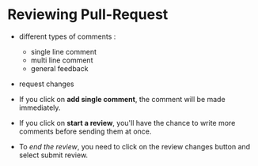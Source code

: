 # Reviewing Pull-Request 

- different types of comments :
	- single line comment 
	- multi line comment 
	- general feedback 
- request changes

- If you click on **add single comment**, the comment will be made immediately. 
- If you click on **start a review**, you'll have the chance to write more comments before sending them at once. 
- To *end the review*, you need to click on the review changes button and select submit review.
